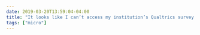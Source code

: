 ```yaml
---
date: 2019-03-20T13:59:04-04:00
title: "It looks like I can’t access my institution’s Qualtrics survey when I have my VPN turned on. Is this an anti-spam measure, or is something else going on?"
tags: ["micro"]
---
```

